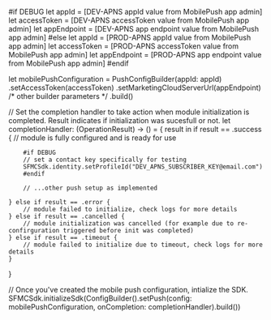 #if DEBUG
let appId = [DEV-APNS appId value from MobilePush app admin]
let accessToken = [DEV-APNS accessToken value from MobilePush app admin]
let appEndpoint = [DEV-APNS app endpoint value from MobilePush app admin]
#else
let appId = [PROD-APNS appId value from MobilePush app admin]
let accessToken = [PROD-APNS accessToken value from MobilePush app admin]
let appEndpoint = [PROD-APNS app endpoint value from MobilePush app admin]
#endif

let mobilePushConfiguration = PushConfigBuilder(appId: appId)
    .setAccessToken(accessToken)
    .setMarketingCloudServerUrl(appEndpoint)
    /* 
    other builder parameters
    */
    .build()

// Set the completion handler to take action when module initialization is completed. Result indicates if initialization was sucesfull or not.
let completionHandler: (OperationResult) -> () = { result in
    if result == .success {
        // module is fully configured and is ready for use
        
        #if DEBUG
        // set a contact key specifically for testing
        SFMCSdk.identity.setProfileId("DEV_APNS_SUBSCRIBER_KEY@email.com")
        #endif
        
        // ...other push setup as implemented
        
    } else if result == .error {
        // module failed to initialize, check logs for more details
    } else if result == .cancelled {
        // module initialization was cancelled (for example due to re-confirguration triggered before init was completed)
    } else if result == .timeout {
        // module failed to initialize due to timeout, check logs for more details
    }
}

// Once you've created the mobile push configuration, intialize the SDK.
SFMCSdk.initializeSdk(ConfigBuilder().setPush(config: mobilePushConfiguration, onCompletion: completionHandler).build())
